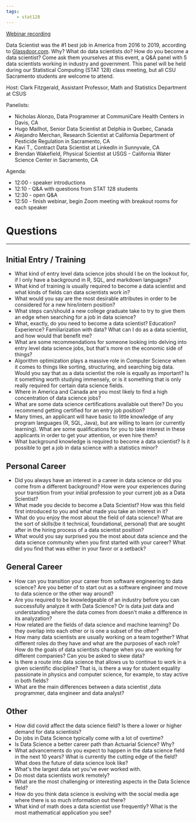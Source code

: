```yaml
---
tags:
    - stat128
---
```


[Webinar recording](https://csus.zoom.us/rec/share/8V8xNnQH5-4ecvy31OA-39Sq0TO0f_sYtciXDHtFb8i4tUABddLzrUCiKVZdw2uj.CJjDlDtsk6SM6XmN?startTime=1602874815000)

Data Scientist was the #1 best job in America from 2016 to 2019, according to [Glassdoor.com](https://www.glassdoor.com/List/Best-Jobs-in-America-2019-LST_KQ0,25.htm).
Why?
What do data scientists do?
How do you become a data scientist?
Come ask them yourselves at this event, a Q&A panel with 5 data scientists working in industry and government.
This panel will be held during our Statistical Computing (STAT 128) class meeting, but all CSU Sacramento students are welcome to attend.

Host:
Clark Fitzgerald, Assistant Professor, Math and Statistics Department at CSUS

Panelists:

- Nicholas Alonzo, Data Programmer at CommuniCare Health Centers in Davis, CA
- Hugo Mailhot, Senior Data Scientist at Delphia in Quebec, Canada
- Alejandro Merchan, Research Scientist at California Department of Pesticide Regulation in Sacramento, CA
- Kavi T., Contract Data Scientist at LinkedIn in Sunnyvale, CA
- Brendan Wakefield, Physical Scientist at USGS - California Water Science Center in Sacramento, CA

Agenda:

- 12:00 - speaker introductions
- 12:10 - Q&A with questions from STAT 128 students
- 12:30 - open Q&A
- 12:50 - finish webinar, begin Zoom meeting with breakout rooms for each speaker



# Questions

------------------------------------------------------------

## Initial Entry / Training

- What kind of entry level data science jobs should I be on the lookout for, if I only have a background in R, SQL, and markdown languages?
- What kind of training is usually required to become a data scientist and what kinds of fields can data scientists work in?
- What would you say are the most desirable attributes in order to be considered for a new hire/intern position? 
- What steps can/should a new college graduate take to try to give them an edge when searching for a job in data science?
- What, exactly, do you need to become a data scientist? Education? Experience? Familiarization with data? What can I do as a data scientist, and how would that benefit me?
- What are some recommendations for someone looking into delving into entry level data science jobs, but that's more on the economic side of things?
- Algorithm optimization plays a massive role in Computer Science when it comes to things like sorting, structuring, and searching big data. Would you say that as a data scientist the role is equally as important?  Is it something worth studying immensely, or is it something that is only  really required for certain data science fields.
- Where in America and Canada are you most likely to find a high concentration of data science jobs?
- What are some data science certifications available out there? Do you recommend getting certified for an entry job position?
- Many times, an applicant will have basic to little knowledge of any program languages (R, SQL, Java), but are willing to learn (or currently learning).  What are some qualifications for you to take interest in these applicants in order to get your attention, or even hire them? 
- What background knowledge is required to become a data scientist? Is it possible to get a job in data science with a statistics minor?


## Personal Career

- Did you always have an interest in a career in data science or did you come from a different background?  How were your experiences during your transition from your initial profession to your current job as a Data Scientist?
- What made you decide to become a Data Scientist? How was this field first introduced to you and what made you take an interest in it?
- What do you enjoy the most about the field of data science? What are the sort of skills(be it technical, foundational, personal) that are sought after in the hiring process of a data scientist position?
- What would you say surprised you the most about data science and the data science community when you first started with your career? What did you find that was either in your favor or a setback?


## General Career

- How can you transition your career from software engineering to data science? Are you better of to start out as a software engineer and move to data science or the other way around?
- Are you required to be knowledgeable of an industry before you can successfully analyze it with Data Science? Or is data just data and understanding where the data comes from doesn't make a difference in its analyzation?
- How related are the fields of data science and machine learning?  Do they overlap into each other or is one a subset of the other?
- How many data scientists are usually working on a team together? What different roles do they have and what are the purposes of each role? How do the goals of data scientists change when you are working for different companies? Can you be asked to skew data? 
- Is there a route into data science that allows us to continue to work in a given scientific discipline? That is, is there a way for student equality passionate in physics and computer science, for example, to stay active in both fields?
- What are the main differences between a data scientist ,data programmer, data engineer and data analyst? 


## Other

- How did covid affect the data science field? Is there a lower or higher demand for data scientists?
- Do jobs in Data Science typically come with a lot of overtime?
- Is Data Science a better career path than Actuarial Science? Why?
- What advancements do you expect to happen in the data science field in the next 10 years? What is currently the cutting edge of the field? What does the future of data science look like?
- What's the largest data set you've ever worked with.
- Do most data scientists work remotely? 
- What are the most challenging or interesting aspects in the Data Science field?
- How do you think data science is evolving with the social media age where there is so much information out there? 
- What kind of math does a data scientist use frequently? What is the most mathematical application you see?

